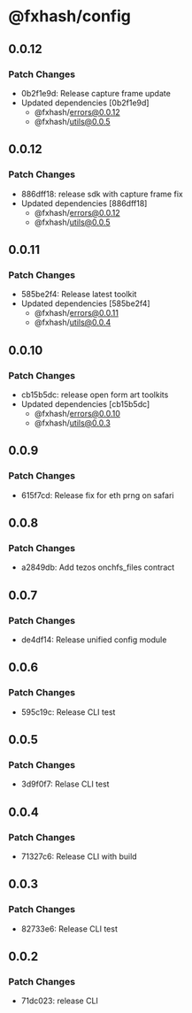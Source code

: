 # @fxhash/config

## 0.0.12

### Patch Changes

- 0b2f1e9d: Release capture frame update
- Updated dependencies [0b2f1e9d]
  - @fxhash/errors@0.0.12
  - @fxhash/utils@0.0.5

## 0.0.12

### Patch Changes

- 886dff18: release sdk with capture frame fix
- Updated dependencies [886dff18]
  - @fxhash/errors@0.0.12
  - @fxhash/utils@0.0.5

## 0.0.11

### Patch Changes

- 585be2f4: Release latest toolkit
- Updated dependencies [585be2f4]
  - @fxhash/errors@0.0.11
  - @fxhash/utils@0.0.4

## 0.0.10

### Patch Changes

- cb15b5dc: release open form art toolkits
- Updated dependencies [cb15b5dc]
  - @fxhash/errors@0.0.10
  - @fxhash/utils@0.0.3

## 0.0.9

### Patch Changes

- 615f7cd: Release fix for eth prng on safari

## 0.0.8

### Patch Changes

- a2849db: Add tezos onchfs_files contract

## 0.0.7

### Patch Changes

- de4df14: Release unified config module

## 0.0.6

### Patch Changes

- 595c19c: Release CLI test

## 0.0.5

### Patch Changes

- 3d9f0f7: Relase CLI test

## 0.0.4

### Patch Changes

- 71327c6: Release CLI with build

## 0.0.3

### Patch Changes

- 82733e6: Release CLI test

## 0.0.2

### Patch Changes

- 71dc023: release CLI
